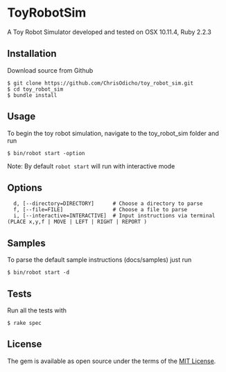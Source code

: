 # ToyRobotSim

A Toy Robot Simulator developed and tested on OSX 10.11.4, Ruby 2.2.3

## Installation

Download source from Github

    $ git clone https://github.com/ChrisOdicho/toy_robot_sim.git
    $ cd toy_robot_sim
    $ bundle install

## Usage
To begin the toy robot simulation, navigate to the toy_robot_sim folder and run

    $ bin/robot start -option

Note: By default `robot start` will run with interactive mode
## Options

```
  d, [--directory=DIRECTORY]      # Choose a directory to parse
  f, [--file=FILE]                # Choose a file to parse
  i, [--interactive=INTERACTIVE]  # Input instructions via terminal (PLACE x,y,f | MOVE | LEFT | RIGHT | REPORT ) 
```

## Samples
To parse the default sample instructions (docs/samples) just run

    $ bin/robot start -d

## Tests
Run all the tests with

    $ rake spec

## License

The gem is available as open source under the terms of the [MIT License](http://opensource.org/licenses/MIT).


